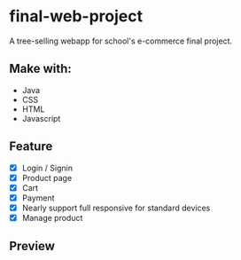 # final-web-project

A tree-selling webapp for school's e-commerce final project.

## Make with:

- Java
- CSS
- HTML
- Javascript

## Feature
- [x] Login / Signin
- [x] Product page
- [x] Cart
- [x] Payment
- [x] Nearly support full responsive for standard devices
- [x] Manage product

## Preview 
